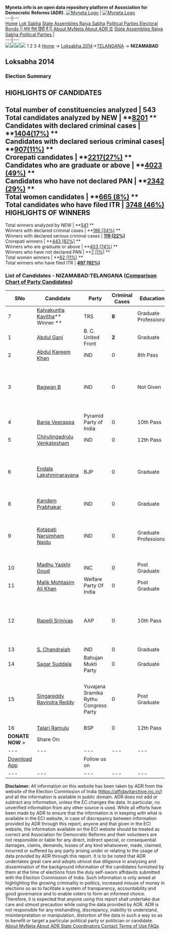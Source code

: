 **Myneta.info is an open data repository platform of Association for Democratic Reforms (ADR).**
[![Myneta Logo](https://www.myneta.info/lib/img/myneta-logo.png)](https://www.myneta.info/) | [![Myneta Logo](https://www.myneta.info/lib/img/adr-logo.png)](https://adrindia.org)  
---|---  
[Home](https://www.myneta.info/) [Lok Sabha](https://www.myneta.info/#ls "Lok Sabha") [ State Assemblies ](https://www.myneta.info/#sa "State Assemblies") [Rajya Sabha](https://www.myneta.info/#rs "Rajya Sabha") [Political Parties ](https://www.myneta.info/party "Political Parties") [ Electoral Bonds ](https://www.myneta.info/electoral_bonds "Electoral Bonds") [ || माय नेता हिंदी में || ](https://translate.google.co.in/translate?prev=hp&hl=en&js=y&u=www.myneta.info&sl=en&tl=hi&history_state0=) [ About MyNeta ](https://adrindia.org/content/about-myneta) [ About ADR ](https://adrindia.org/about-adr/who-we-are) [☰](javascript:void\(0\))
[ State Assemblies ](https://www.myneta.info/#sa "State Assemblies") [ Rajya Sabha ](https://www.myneta.info/#rs "Rajya Sabha") [ Political Parties ](https://www.myneta.info/party "Political Parties")
|   
---|---  
![](https://www.myneta.info/lib/img/banner/banner-1.png)![](https://www.myneta.info/lib/img/banner/banner-2.png)![](https://www.myneta.info/lib/img/banner/banner-3.png)![](https://www.myneta.info/lib/img/banner/banner-4.png)
1  2  3  4 
[Home](https://www.myneta.info/) → [Loksabha 2014](https://www.myneta.info/ls2014/)→[TELANGANA](https://www.myneta.info/ls2014/index.php?action=show_constituencies&state_id=36) → **NIZAMABAD**
### 
## Loksabha 2014
###  Election Summary 
HIGHLIGHTS OF CANDIDATES  
---  
Total number of constituencies analyzed |  543   
Total candidates analyzed by NEW | **[8201](https://www.myneta.info/ls2014/index.php?action=summary&subAction=candidates_analyzed&sort=candidate#summary) **  
Candidates with declared criminal cases | **[1404(17%)](https://www.myneta.info/ls2014/index.php?action=summary&subAction=crime&sort=candidate#summary) **  
Candidates with declared serious criminal cases| **[907(11%)](https://www.myneta.info/ls2014/index.php?action=summary&subAction=serious_crime&sort=candidate#summary) **  
Crorepati candidates | **[2217(27%)](https://www.myneta.info/ls2014/index.php?action=summary&subAction=crorepati&sort=candidate#summary) **  
Candidates who are graduate or above | **[4023 (49%)](https://www.myneta.info/ls2014/index.php?action=summary&subAction=education&sort=candidate#summary) **  
Candidates who have not declared PAN | **[2342 (29%)](https://www.myneta.info/ls2014/index.php?action=summary&subAction=without_pan&sort=candidate#summary) **  
Total women candidates | **[665 (8%)](https://www.myneta.info/ls2014/index.php?action=summary&subAction=women_candidate&sort=candidate#summary) **  
Total candidates who have filed ITR | [**3748 (46%)**](https://www.myneta.info/ls2014/index.php?action=summary&subAction=filed_itr&sort=candidate#summary)  
HIGHLIGHTS OF WINNERS  
---  
Total winners analyzed by NEW | **[541](https://www.myneta.info/ls2014/index.php?action=summary&subAction=winner_analyzed&sort=candidate#summary) **  
Winners with declared criminal cases | **[186 (34%)](https://www.myneta.info/ls2014/index.php?action=summary&subAction=winner_crime&sort=candidate#summary) **  
Winners with declared serious criminal cases | **[119 (22%)](https://www.myneta.info/ls2014/index.php?action=summary&subAction=winner_serious_crime&sort=candidate#summary)**  
Crorepati winners | **[443 (82%)](https://www.myneta.info/ls2014/index.php?action=summary&subAction=winner_crorepati&sort=candidate#summary) **  
Winners who are graduate or above | **[403 (74%)](https://www.myneta.info/ls2014/index.php?action=summary&subAction=winner_education&sort=candidate#summary) **  
Winners who have not declared PAN | **[7 (1%)](https://www.myneta.info/ls2014/index.php?action=summary&subAction=winner_without_pan&sort=candidate#summary) **  
Total women winners | **[62 (11%)](https://www.myneta.info/ls2014/index.php?action=summary&subAction=winner_women&sort=candidate#summary) **  
Total winners who have filed ITR | [**497 (92%)**](https://www.myneta.info/ls2014/index.php?action=summary&subAction=winner_filed_itr&sort=candidate#summary)  
### List of Candidates - NIZAMABAD:TELANGANA ([Comparison Chart of Party Candidates](https://www.myneta.info/ls2014/comparisonchart.php?constituency_id=4))
SNo | Candidate| Party| Criminal Cases| Education| Age| Total Assets| Liabilities  
---|---|---|---|---|---|---|---  
7  | [Kalvakuntla Kavitha](https://www.myneta.info/ls2014/candidate.php?candidate_id=6496)** Winner ** | TRS | **8** | Graduate Professional| 36 | Rs 6,19,55,750 ~ 6 Crore+ | Rs 32,13,119 ~ 32 Lacs+  
1  | [Abdul Gani](https://www.myneta.info/ls2014/candidate.php?candidate_id=6471) | B. C. United Front | **2** | Graduate| 39 | Rs 36,33,263 ~ 36 Lacs+ | Rs 7,05,948 ~ 7 Lacs+  
2  | [Abdul Kareem Khan](https://www.myneta.info/ls2014/candidate.php?candidate_id=6483) | IND | 0 | 8th Pass| 44 | Rs 68,50,000 ~ 68 Lacs+ | Rs 8,00,000 ~ 8 Lacs+  
3  | [Bagwan B](https://www.myneta.info/ls2014/candidate.php?candidate_id=6474) | IND | 0 | Not Given| 49 | ![](https://myneta.info/image_v2.php?myneta_folder=ls2014&candidate_id=6474&col=ta) | ![](https://myneta.info/image_v2.php?myneta_folder=ls2014&candidate_id=6474&col=lia)  
4  | [Banja Veerappa](https://www.myneta.info/ls2014/candidate.php?candidate_id=6498) | Pyramid Party of India | 0 | 10th Pass| 54 | Rs 23,18,000 ~ 23 Lacs+ | Rs 2,73,820 ~ 2 Lacs+  
5  | [Chirulingadrulu Venkatesham](https://www.myneta.info/ls2014/candidate.php?candidate_id=6475) | IND | 0 | 12th Pass| 40 | Rs 1,30,000 ~ 1 Lacs+ | Rs 0 ~   
6  | [Endala Lakshminarayana](https://www.myneta.info/ls2014/candidate.php?candidate_id=4548) | BJP | 0 | Graduate| 51 | ![](https://myneta.info/image_v2.php?myneta_folder=ls2014&candidate_id=4548&col=ta) | ![](https://myneta.info/image_v2.php?myneta_folder=ls2014&candidate_id=4548&col=lia)  
8  | [Kandem Prabhakar](https://www.myneta.info/ls2014/candidate.php?candidate_id=6486) | IND | 0 | Graduate| 45 | Rs 95,25,000 ~ 95 Lacs+ | Rs 15,00,000 ~ 15 Lacs+  
9  | [Kotapati Narsimham Naidu](https://www.myneta.info/ls2014/candidate.php?candidate_id=6493) | IND | 0 | Graduate Professional| 56 | ![](https://myneta.info/image_v2.php?myneta_folder=ls2014&candidate_id=6493&col=ta) | ![](https://myneta.info/image_v2.php?myneta_folder=ls2014&candidate_id=6493&col=lia)  
10  | [Madhu Yaskhi Goud](https://www.myneta.info/ls2014/candidate.php?candidate_id=6499) | INC | 0 | Post Graduate| 56 | Rs 29,89,19,187 ~ 29 Crore+ | Rs 50,98,943 ~ 50 Lacs+  
11  | [Malik Mohtasim Ali Khan](https://www.myneta.info/ls2014/candidate.php?candidate_id=6495) | Welfare Party Of India | 0 | Post Graduate| 42 | Rs 19,75,000 ~ 19 Lacs+ | Rs 0 ~   
12  | [Rapelli Srinivas](https://www.myneta.info/ls2014/candidate.php?candidate_id=6470) | AAP | 0 | 10th Pass| 39 | ![](https://myneta.info/image_v2.php?myneta_folder=ls2014&candidate_id=6470&col=ta) | ![](https://myneta.info/image_v2.php?myneta_folder=ls2014&candidate_id=6470&col=lia)  
13  | [S. Chandraiah](https://www.myneta.info/ls2014/candidate.php?candidate_id=6478) | IND | 0 | Graduate| 67 | Rs 21,16,000 ~ 21 Lacs+ | Rs 500 ~ 5 Hund+  
14  | [Sagar Suddala](https://www.myneta.info/ls2014/candidate.php?candidate_id=6472) | Bahujan Mukti Party | 0 | Graduate| 32 | Rs 90,000 ~ 90 Thou+ | Rs 0 ~   
15  | [Singareddy Ravindra Reddy](https://www.myneta.info/ls2014/candidate.php?candidate_id=4549) | Yuvajana Sramika Rythu Congress Party | 0 | Post Graduate| 46 | ![](https://myneta.info/image_v2.php?myneta_folder=ls2014&candidate_id=4549&col=ta) | ![](https://myneta.info/image_v2.php?myneta_folder=ls2014&candidate_id=4549&col=lia)  
16  | [Talari Ramulu](https://www.myneta.info/ls2014/candidate.php?candidate_id=6473) | BSP | 0 | 12th Pass| 46 | Rs 5,00,000 ~ 5 Lacs+ | Rs 0 ~   
|  **DONATE NOW** × |  Share On:  | [](https://api.whatsapp.com/send?text=https%3A%2F%2Fmyneta.info%2Fpunjab2022%2Findex.php%3Faction%3Dshow_constituencies%26state_id%3D19) | [](https://www.facebook.com/sharer/sharer.php?u=https%3A%2F%2Fmyneta.info%2Fpunjab2022%2Findex.php%3Faction%3Dshow_constituencies%26state_id%3D19) | [](https://twitter.com/share?url=https%3A%2F%2Fmyneta.info%2Fpunjab2022%2Findex.php%3Faction%3Dshow_constituencies%26state_id%3D19)  
---|---|---|---|---  
| [ Download App ](https://play.google.com/store/apps/details?id=com.webrosoft.myneta1&pcampaignid=pcampaignidMKT-Other-global-all-co-prtnr-py-PartBadge-Mar2515-1) | [](https://play.google.com/store/apps/details?id=com.webrosoft.myneta1&pcampaignid=pcampaignidMKT-Other-global-all-co-prtnr-py-PartBadge-Mar2515-1) |  Follow us on  | [](https://www.facebook.com/adrindia.org/) | [](https://twitter.com/adrspeaks) | [](https://groups.google.com/g/national-election-watch?hl=en&pli=1) | [](https://www.instagram.com/adrspeaks/) | [](https://www.youtube.com/user/adrspeaks) | [](https://sharechat.com/profile/adrspeaks)  
---|---|---|---|---|---|---|---|---  
**Disclaimer:** All information on this website has been taken by ADR from the website of the Election Commission of India (https://affidavitarchive.nic.in/) and all the information is available in public domain. ADR does not add or subtract any information, unless the EC changes the data. In particular, no unverified information from any other source is used. While all efforts have been made by ADR to ensure that the information is in keeping with what is available in the ECI website, in case of discrepancy between information provided by ADR through this report, anyone and that given in the ECI website, the information available on the ECI website should be treated as correct and Association for Democratic Reforms and their volunteers are not responsible or liable for any direct, indirect special, or consequential damages, claims, demands, losses of any kind whatsoever, made, claimed, incurred or suffered by any party arising under or relating to the usage of data provided by ADR through this report. It is to be noted that ADR undertakes great care and adopts utmost due diligence in analysing and dissemination of the background information of the candidates furnished by them at the time of elections from the duly self-sworn affidavits submitted with the Election Commission of India. Such information is only aimed at highlighting the growing criminality in politics, increased misuse of money in elections so as to facilitate a system of transparency, accountability and good governance and to enable voters to form an informed choice. Therefore, it is expected that anyone using this report shall undertake due care and utmost precaution while using the data provided by ADR. ADR is not responsible for any mishandling, discrepancy, inability to understand, misinterpretation or manipulation, distortion of the data in such a way so as to benefit or target a particular political party or politician or candidate. 
[ About MyNeta ](https://adrindia.org/content/about-myneta) [ About ADR ](https://adrindia.org/about-adr/who-we-are) [ State Coordinators ](https://adrindia.org/about-adr/state-coordinators) [ Contact ](https://adrindia.org/contact-us) [ Terms of Use ](https://adrindia.org/content/adr-terms-use) [ FAQs ](https://adrindia.org/content/faqs)
